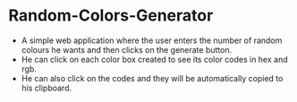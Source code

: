 # Random-Colors-Generator

<ul>
  <li>A simple web application where the user enters the number of random colours he wants and then clicks on the generate button.</li>
  <li>He can click on each color box created to see its color codes in hex and rgb.</li>
  <li>He can also click on the codes and they will be automatically copied to his clipboard.</li>
</ul>
